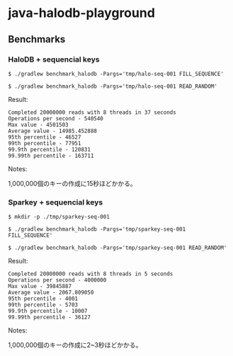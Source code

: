 # java-halodb-playground

## Benchmarks

### HaloDB + sequencial keys

```console
$ ./gradlew benchmark_halodb -Pargs='tmp/halo-seq-001 FILL_SEQUENCE'

$ ./gradlew benchmark_halodb -Pargs='tmp/halo-seq-001 READ_RANDOM'
```

Result:

```
Completed 20000000 reads with 8 threads in 37 seconds
Operations per second - 540540
Max value - 4501503
Average value - 14985.452888
95th percentile - 46527
99th percentile - 77951
99.9th percentile - 120831
99.99th percentile - 163711
```

Notes:

1,000,000個のキーの作成に15秒ほどかかる。

### Sparkey + sequencial keys

```console
$ mkdir -p ./tmp/sparkey-seq-001

$ ./gradlew benchmark_halodb -Pargs='tmp/sparkey-seq-001 FILL_SEQUENCE'

$ ./gradlew benchmark_halodb -Pargs='tmp/sparkey-seq-001 READ_RANDOM'
```

Result:

```
Completed 20000000 reads with 8 threads in 5 seconds
Operations per second - 4000000
Max value - 39845887
Average value - 2067.809050
95th percentile - 4001
99th percentile - 5703
99.9th percentile - 10007
99.99th percentile - 36127
```

Notes:

1,000,000個のキーの作成に2~3秒ほどかかる。
